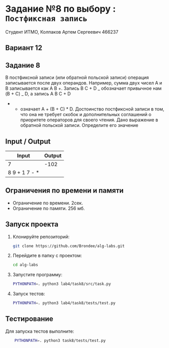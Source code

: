 # Задание №8 по выбору : `Постфиксная запись`

Студент ИТМО, Колпаков Артем Сергеевич 466237

## Вариант 12

## Задание 8

В постфиксной записи (или обратной польской записи) операция записывается
после двух операндов. Например, сумма двух чисел A и B записывается как A B
+. Запись B C + D _ обозначает привычное нам (B + C) _ D, а запись A B C + D

- - означает A + (B + C) \* D. Достоинство постфиксной записи в том, что она
    не требует скобок и дополнительных соглашений о приоритете операторов для
    своего чтения.
    Дано выражение в обратной польской записи. Определите его значение

## Input / Output

| Input          | Output |
| -------------- | ------ |
| 7              | -102   |
| 8 9 + 1 7 - \* |

## Ограничения по времени и памяти

- Ограничение по времени. 2сек.
- Ограничение по памяти. 256 мб.

## Запуск проекта

1. Клонируйте репозиторий:
   ```bash
   git clone https://github.com/Brondee/alg-labs.git
   ```
2. Перейдите в папку с проектом:
   ```bash
   cd alg-labs
   ```
3. Запустите программу:

   ```bash
   PYTHONPATH=. python3 lab4/task8/src/task.py
   ```

4. Запуск тестов:

   ```bash
   PYTHONPATH=. python3 lab4/task8/tests/test.py

   ```

## Тестирование

Для запуска тестов выполните:

```bash
    PYTHONPATH=. python3 task8/tests/test.py
```
